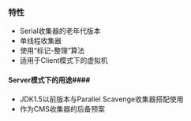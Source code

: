 ### 特性 ###
* Serial收集器的老年代版本
* 单线程收集器
* 使用“标记-整理”算法
* 适用于Client模式下的虚拟机

#### Server模式下的用途####
* JDK1.5以前版本与Parallel Scavenge收集器搭配使用
* 作为CMS收集器的后备预案
